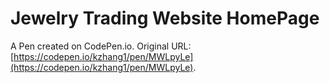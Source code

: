 # Jewelry Trading Website HomePage

A Pen created on CodePen.io. Original URL: [https://codepen.io/kzhang1/pen/MWLpyLe](https://codepen.io/kzhang1/pen/MWLpyLe).

